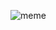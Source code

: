 ![meme](https://b1694534.smushcdn.com/1694534/wp-content/uploads/2021/06/2.jpeg?lossy=1&strip=1&webp=1)
